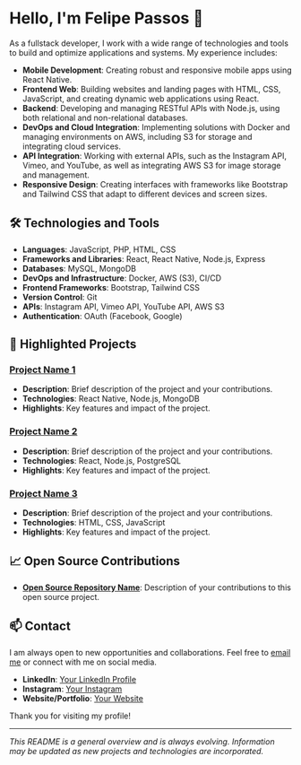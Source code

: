 # Hello, I'm Felipe Passos 👋

As a fullstack developer, I work with a wide range of technologies and tools to build and optimize applications and systems. My experience includes:

- **Mobile Development**: Creating robust and responsive mobile apps using React Native.
- **Frontend Web**: Building websites and landing pages with HTML, CSS, JavaScript, and creating dynamic web applications using React.
- **Backend**: Developing and managing RESTful APIs with Node.js, using both relational and non-relational databases.
- **DevOps and Cloud Integration**: Implementing solutions with Docker and managing environments on AWS, including S3 for storage and integrating cloud services.
- **API Integration**: Working with external APIs, such as the Instagram API, Vimeo, and YouTube, as well as integrating AWS S3 for image storage and management.
- **Responsive Design**: Creating interfaces with frameworks like Bootstrap and Tailwind CSS that adapt to different devices and screen sizes.

## 🛠️ Technologies and Tools

- **Languages**: JavaScript, PHP, HTML, CSS
- **Frameworks and Libraries**: React, React Native, Node.js, Express
- **Databases**: MySQL, MongoDB 
- **DevOps and Infrastructure**: Docker, AWS (S3), CI/CD
- **Frontend Frameworks**: Bootstrap, Tailwind CSS
- **Version Control**: Git
- **APIs**: Instagram API, Vimeo API, YouTube API, AWS S3
- **Authentication**: OAuth (Facebook, Google)

## 💼 Highlighted Projects

### [Project Name 1](link-to-repository)
- **Description**: Brief description of the project and your contributions.
- **Technologies**: React Native, Node.js, MongoDB
- **Highlights**: Key features and impact of the project.

### [Project Name 2](link-to-repository)
- **Description**: Brief description of the project and your contributions.
- **Technologies**: React, Node.js, PostgreSQL
- **Highlights**: Key features and impact of the project.

### [Project Name 3](link-to-repository)
- **Description**: Brief description of the project and your contributions.
- **Technologies**: HTML, CSS, JavaScript
- **Highlights**: Key features and impact of the project.

## 📈 Open Source Contributions

- **[Open Source Repository Name](link-to-repository)**: Description of your contributions to this open source project.

## 📫 Contact

I am always open to new opportunities and collaborations. Feel free to [email me](mailto:contato@simplifyweb.com.br) or connect with me on social media.

- **LinkedIn**: [Your LinkedIn Profile](link-to-your-linkedin-profile)
- **Instagram**: [Your Instagram](https://www.instagram.com/simplifyweb/)
- **Website/Portfolio**: [Your Website](https://simplifyweb.com.br/)

Thank you for visiting my profile!

---

*This README is a general overview and is always evolving. Information may be updated as new projects and technologies are incorporated.*
